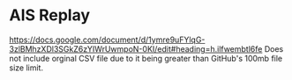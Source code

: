 # AIS Replay
https://docs.google.com/document/d/1ymre9uFYlqG-3zlBMhzXDl3SGkZ6zYIWrUwmpoN-0KI/edit#heading=h.ilfwembtl6fe
Does not include orginal CSV file due to it being greater than GitHub's 100mb file size limit.  
